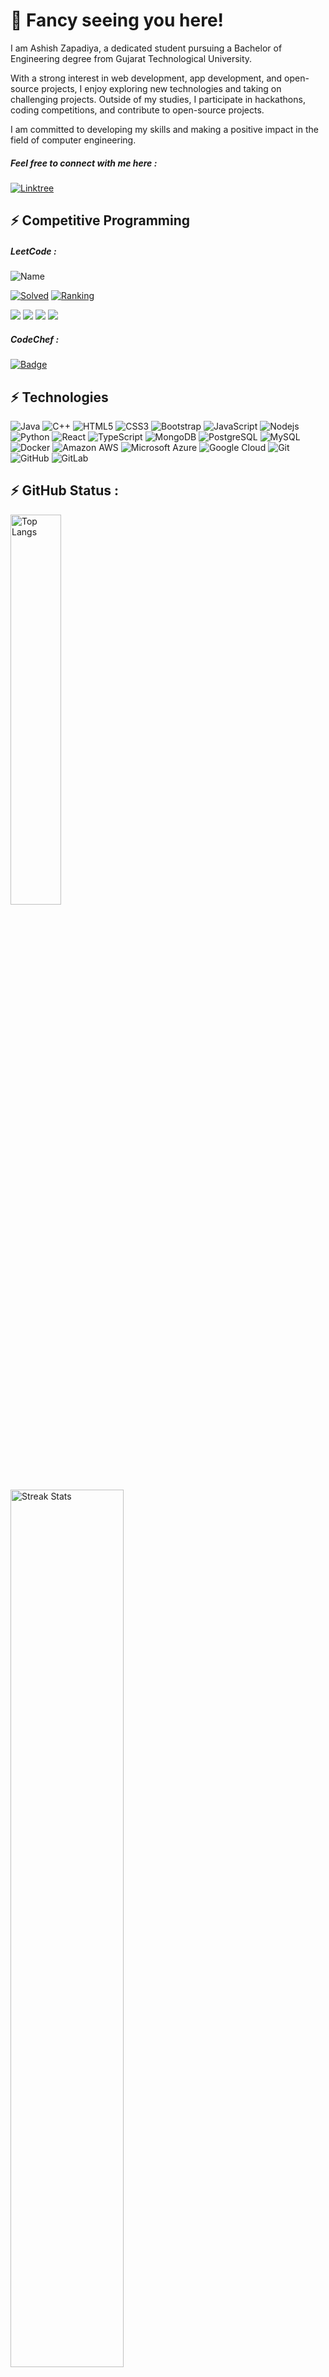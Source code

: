 # 👋 Fancy seeing you here! 

I am Ashish Zapadiya, a dedicated student pursuing a Bachelor of Engineering degree from Gujarat Technological University.

With a strong interest in web development, app development, and open-source projects, I enjoy exploring new technologies and taking on challenging projects. Outside of my studies, I participate in hackathons, coding competitions, and contribute to open-source projects. 

I am committed to developing my skills and making a positive impact in the field of computer engineering.


##### Feel free to connect with me here :

[![Linktree](https://img.shields.io/badge/-Linktree_Profile-brightgreen?style=flat-square&logo=linktree&logoColor=white&link=https://linktr.ee/zapadiya007)](https://linktr.ee/zapadiya007)

<!-- [![Linkedin Badge](https://img.shields.io/badge/-zapadiya007-blue?style=flat-square&logo=Linkedin&logoColor=white&link=https://www.linkedin.com/in/zapadiya007/)](https://www.linkedin.com/in/zapadiya007/)
[![Instagram Badge](https://img.shields.io/badge/-ashish_zapadiya_007-purple?style=flat-square&logo=instagram&logoColor=white&link=https://instagram.com/ashish_zapadiya_007/)](https://instagram.com/ashish_zapadiya_007) -->
<!-- [![Gmail Badge](https://img.shields.io/badge/-zapadiya0070@gmail.com-c14438?style=flat-square&logo=Gmail&logoColor=white&link=mailto:zapadiya0070@gmail.com)](mailto:zapadiya0070@gmail.com) -->

## ⚡ Competitive Programming

##### LeetCode :
![Name](https://badges.peiyuan.ch/leetcode/zapadiya007/name)

[![Solved](https://badges.peiyuan.ch/leetcode/zapadiya007/solved?logo=leetcode)](https://leetcode.com/zapadiya007)
[![Ranking](https://badges.peiyuan.ch/leetcode/zapadiya007/ranking?label=Ranking&logo=leetcode)](https://leetcode.com/zapadiya007)

![](https://badges.peiyuan.ch/leetcode/zapadiya007/rate)
![](https://badges.peiyuan.ch/leetcode/zapadiya007/rate?difficulty=easy)
![](https://badges.peiyuan.ch/leetcode/zapadiya007/rate?difficulty=medium)
![](https://badges.peiyuan.ch/leetcode/zapadiya007/rate?difficulty=hard)


##### CodeChef :
[![Badge](https://cp-logo.vercel.app/codechef/zapadiya_007?color=orange&logo=true)](https://www.codechef.com/users/zapadiya_007)


## ⚡ Technologies

![Java](https://img.shields.io/badge/-java-E34A86?style=flat-square&logo=java)
![C++](https://img.shields.io/badge/-C++-00599C?style=flat-square&logo=c)
![HTML5](https://img.shields.io/badge/-HTML5-E34F26?style=flat-square&logo=html5&logoColor=white)
![CSS3](https://img.shields.io/badge/-CSS3-1572B6?style=flat-square&logo=css3)
![Bootstrap](https://img.shields.io/badge/-Bootstrap-563D7C?style=flat-square&logo=bootstrap)
![JavaScript](https://img.shields.io/badge/-JavaScript-black?style=flat-square&logo=javascript)
![Nodejs](https://img.shields.io/badge/-Nodejs-black?style=flat-square&logo=Node.js)
![Python](https://img.shields.io/badge/-Python-black?style=flat-square&logo=Python)
![React](https://img.shields.io/badge/-React-black?style=flat-square&logo=react)
![TypeScript](https://img.shields.io/badge/-TypeScript-007ACC?style=flat-square&logo=typescript)
![MongoDB](https://img.shields.io/badge/-MongoDB-black?style=flat-square&logo=mongodb)
![PostgreSQL](https://img.shields.io/badge/-PostgreSQL-336791?style=flat-square&logo=postgresql)
![MySQL](https://img.shields.io/badge/-MySQL-black?style=flat-square&logo=mysql)
![Docker](https://img.shields.io/badge/-Docker-black?style=flat-square&logo=docker)
![Amazon AWS](https://img.shields.io/badge/Amazon%20AWS-232F3E?style=flat-square&logo=amazon-aws)
![Microsoft Azure](https://img.shields.io/badge/Microsoft%20Azure-232F7E?style=flat-square&logo=microsoft-azure)
![Google Cloud](https://img.shields.io/badge/Google%20Cloud-black?style=flat-square&logo=google-cloud)
![Git](https://img.shields.io/badge/-Git-black?style=flat-square&logo=git)
![GitHub](https://img.shields.io/badge/-GitHub-181717?style=flat-square&logo=github)
![GitLab](https://img.shields.io/badge/-GitLab-FCA121?style=flat-square&logo=gitlab)
<!-- ![BitBucket](https://img.shields.io/badge/-BitBucket-darkblue?style=flat-square&logo=bitbucket)
![Raspberry Pi](https://img.shields.io/badge/-Raspberry%20Pi-C51A4A?style=flat-square&logo=Raspberry-Pi)
![Redis](https://img.shields.io/badge/-Redis-black?style=flat-square&logo=Redis)
![ElasticSearch](https://img.shields.io/badge/-ElasticSearch-005571?style=flat-square&logo=elasticsearch)
![GraphQL](https://img.shields.io/badge/-GraphQL-E10098?style=flat-square&logo=graphql)
![Apollo GraphQL](https://img.shields.io/badge/-Apollo%20GraphQL-311C87?style=flat-square&logo=apollo-graphql)
![Heroku](https://img.shields.io/badge/-Heroku-430098?style=flat-square&logo=heroku)
![DigitalOcean](https://img.shields.io/badge/-Digital%20Ocean-darkblue?style=flat-square&logo=digitalocean) -->


## ⚡ GitHub Status :

<img src="https://github-readme-stats.vercel.app/api/top-langs/?username=zapadiya007&hide=TeX&layout=compact&theme=dark" alt="Top Langs" width="40%">
<img src="https://github-readme-streak-stats.herokuapp.com/?user=zapadiya007&theme=dark" alt="Streak Stats" width="60%"> 

<!-- ![Streak Stats](https://github-readme-streak-stats.herokuapp.com/?user=zapadiya007&)
![Top Langs](https://github-readme-stats.vercel.app/api/top-langs/?username=zapadiya007&hide=TeX&layout=compact)
![Github Stats](https://github-readme-stats.vercel.app/api?username=zapadiya007&count_private=true&show_icons=true&include_all_commits=true) -->


![Visitor Badge](https://visitor-badge.laobi.icu/badge?page_id=zapadiya007.zapadiya007)
![Profile last updated](https://img.shields.io/github/last-commit/zapadiya007/zapadiya007/master?label=Last%20updated&style=flat)
